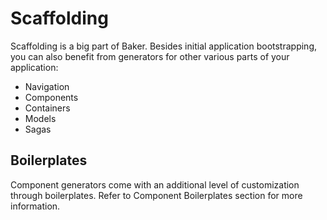 # Scaffolding

Scaffolding is a big part of Baker. Besides initial application bootstrapping, you can also benefit from generators for  other various parts of your application:

- Navigation
- Components
- Containers
- Models
- Sagas

## Boilerplates

Component generators come with an additional level of customization through boilerplates. Refer to Component Boilerplates section for more information.
  